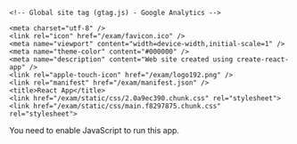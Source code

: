 <!doctype html>
<html lang="en">

  <head>
    
    
    <!-- Global site tag (gtag.js) - Google Analytics -->
<script async src="https://www.googletagmanager.com/gtag/js?id=UA-179472407-1"></script>
<script>
   window.dataLayer = window.dataLayer || [];
   function gtag(){dataLayer.push(arguments);}
   gtag('js', new Date());
   
   gtag('config', 'UA-179472407-1');
</script>
<meta charset="utf-8"/>
<meta name="viewport" content="width=device-width, initial-scale=1"/>
<meta name="robots" content="index, follow" />
    
    
    
    
    <meta charset="utf-8" />
    <link rel="icon" href="/exam/favicon.ico" />
    <meta name="viewport" content="width=device-width,initial-scale=1" />
    <meta name="theme-color" content="#000000" />
    <meta name="description" content="Web site created using create-react-app" />
    <link rel="apple-touch-icon" href="/exam/logo192.png" />
    <link rel="manifest" href="/exam/manifest.json" />
    <title>React App</title>
    <link href="/exam/static/css/2.0a9ec390.chunk.css" rel="stylesheet">
    <link href="/exam/static/css/main.f8297875.chunk.css" rel="stylesheet">
  </head>

  <body><noscript>You need to enable JavaScript to run this app.</noscript>
    <div id="root"></div>
    <script>
      ! function(e) {
        function r(r) {
          for (var n, p, a = r[0], l = r[1], f = r[2], c = 0, s = []; c < a.length; c++) p = a[c], Object.prototype.hasOwnProperty.call(o, p) && o[p] && s.push(o[p][0]), o[p] = 0;
          for (n in l) Object.prototype.hasOwnProperty.call(l, n) && (e[n] = l[n]);
          for (i && i(r); s.length;) s.shift()();
          return u.push.apply(u, f || []), t()
        }

        function t() {
          for (var e, r = 0; r < u.length; r++) {
            for (var t = u[r], n = !0, a = 1; a < t.length; a++) {
              var l = t[a];
              0 !== o[l] && (n = !1)
            }
            n && (u.splice(r--, 1), e = p(p.s = t[0]))
          }
          return e
        }
        var n = {},
          o = {
            1: 0
          },
          u = [];

        function p(r) {
          if (n[r]) return n[r].exports;
          var t = n[r] = {
            i: r,
            l: !1,
            exports: {}
          };
          return e[r].call(t.exports, t, t.exports, p), t.l = !0, t.exports
        }
        p.m = e, p.c = n, p.d = function(e, r, t) {
          p.o(e, r) || Object.defineProperty(e, r, {
            enumerable: !0,
            get: t
          })
        }, p.r = function(e) {
          "undefined" != typeof Symbol && Symbol.toStringTag && Object.defineProperty(e, Symbol.toStringTag, {
            value: "Module"
          }), Object.defineProperty(e, "__esModule", {
            value: !0
          })
        }, p.t = function(e, r) {
          if (1 & r && (e = p(e)), 8 & r) return e;
          if (4 & r && "object" == typeof e && e && e.__esModule) return e;
          var t = Object.create(null);
          if (p.r(t), Object.defineProperty(t, "default", {
              enumerable: !0,
              value: e
            }), 2 & r && "string" != typeof e)
            for (var n in e) p.d(t, n, function(r) {
              return e[r]
            }.bind(null, n));
          return t
        }, p.n = function(e) {
          var r = e && e.__esModule ? function() {
            return e.default
          } : function() {
            return e
          };
          return p.d(r, "a", r), r
        }, p.o = function(e, r) {
          return Object.prototype.hasOwnProperty.call(e, r)
        }, p.p = "/exam/";
        var a = this.webpackJsonpmyapp = this.webpackJsonpmyapp || [],
          l = a.push.bind(a);
        a.push = r, a = a.slice();
        for (var f = 0; f < a.length; f++) r(a[f]);
        var i = l;
        t()
      }([])
    </script>
    <script src="/exam/static/js/2.98c4db80.chunk.js"></script>
    <script src="/exam/static/js/main.97d7dcc5.chunk.js"></script>
  </body>

</html>
